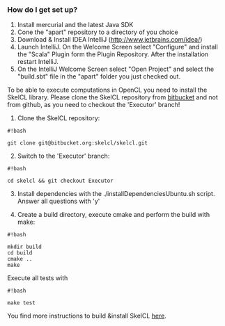### How do I get set up? ###

1. Install mercurial and the latest Java SDK
2. Cone the "apart" repository to a directory of you choice
2. Download & Install IDEA IntelliJ (http://www.jetbrains.com/idea/)
3. Launch IntelliJ. On the Welcome Screen select "Configure" and install the "Scala" Plugin form the Plugin Repository. After the installation restart IntelliJ.
4. On the IntelliJ Welcome Screen select "Open Project" and select the "build.sbt" file in the "apart" folder you just checked out.

To be able to execute computations in OpenCL you need to install the SkelCL library.
Please clone the SkelCL repository from [bitbucket](https://bitbucket.org/skelcl/skelcl) and not from github, as you need to checkout the 'Executor' branch!

1. Clone the SkelCL repository: 
```
#!bash

git clone git@bitbucket.org:skelcl/skelcl.git
```

2. Switch to the 'Executor' branch: 
```
#!bash

cd skelcl && git checkout Executor
```

3. Install dependencies with the ./installDependenciesUbuntu.sh script. Answer all questions with 'y'

4. Create a build directory, execute cmake and perform the build with make:
```
#!bash

mkdir build
cd build
cmake ..
make
```

Execute all tests with 
```
#!bash

make test
```

You find more instructions to build &install SkelCL [here](https://github.com/skelcl/skelcl/wiki).